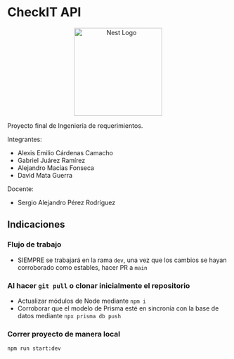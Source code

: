 # CheckIT API

<p align="center">
  <a href="http://nestjs.com/" target="blank"><img src="https://nestjs.com/img/logo-small.svg" width="200" alt="Nest Logo" /></a>
</p>

Proyecto final de Ingeniería de requerimientos.

Integrantes:

- Alexis Emilio Cárdenas Camacho
- Gabriel Juárez Ramírez
- Alejandro Macías Fonseca
- David Mata Guerra

Docente:

- Sergio Alejandro Pérez Rodríguez

## Indicaciones

### Flujo de trabajo

- SIEMPRE se trabajará en la rama `dev`, una vez que los cambios se hayan corroborado como estables, hacer PR a `main`

### Al hacer `git pull` o clonar inicialmente el repositorio

- Actualizar módulos de Node mediante `npm i`
- Corroborar que el modelo de Prisma esté en sincronía con la base de datos mediante `npx prisma db push`

### Correr proyecto de manera local

`npm run start:dev`
